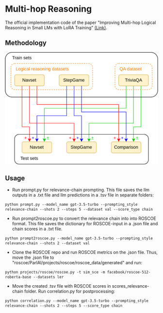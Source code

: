 # Multi-hop Reasoning
The official implementation code of the paper "Improving Multi-hop Logical Reasoning in Small LMs with LoRA Training" [(Link)](https://journals.flvc.org/FLAIRS/article/view/135477/139622).

## Methodology

![](images/methodology.png)

## Usage

- Run prompt.py for relevance-chain prompting. This file saves the llm outputs in a .txt file and llm predictions in a .tsv file in separate folders:

```
python prompt.py --model_name gpt-3.5-turbo --prompting_style relevance-chain --shots 2 --steps 5 --dataset val --score_type chain
```

- Run prompt2roscoe.py to convert the relevance chain into into ROSCOE format. This file saves the dictionary for ROSCOE-input in a .json file and chain scores in a .txt file.

```
python prompt2roscoe.py --model_name gpt-3.5-turbo --prompting_style relevance-chain --shots 2 --dataset val
```

- Clone the ROSCOE repo and run ROSCOE metrics on the .json file. Thus, move the .json file to "roscoe/ParlAI/projects/roscoe/roscoe_data/generated" and run:

```
python projects/roscoe/roscoe.py -t sim_sce -m facebook/roscoe-512-roberta-base --datasets ler
```

- Move the created .tsv file with ROSCOE scores in scores_relevance-chain folder. Run correlation.py for postprocessing:

```
python correlation.py --model_name gpt-3.5-turbo --prompting_style relevance-chain --shots 2 --steps 5 --score_type chain
```

